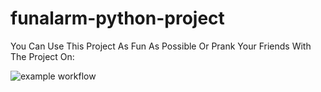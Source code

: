 # funalarm-python-project
You Can Use This Project As Fun As Possible Or Prank Your Friends With The Project On:

![example workflow](https://github.com/github/docs/actions/workflows/main.yml/badge.svg)

